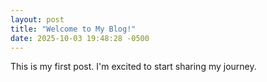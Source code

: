 ```yaml
---
layout: post
title: "Welcome to My Blog!"
date: 2025-10-03 19:48:28 -0500
---
```


This is my first post. I'm excited to start sharing my journey.
